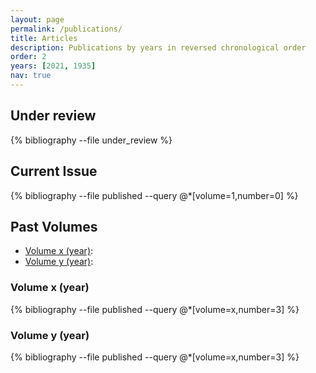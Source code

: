```yaml
---
layout: page
permalink: /publications/
title: Articles
description: Publications by years in reversed chronological order
order: 2
years: [2021, 1935]
nav: true
---
```



## Under review

<div class="publications">

{% bibliography --file under_review %}

</div>

## Current Issue

<div class="publications">

{% bibliography --file published --query @*[volume=1,number=0] %}

</div>

## Past Volumes

* [Volume x (year)](#volume-x-year):
* [Volume y (year)](#volume-y-year):

### Volume x (year)

<div class="publications">

{% bibliography --file published --query @*[volume=x,number=3] %}

</div>

### Volume y (year)

<div class="publications">

{% bibliography --file published --query @*[volume=x,number=3] %}

</div>
